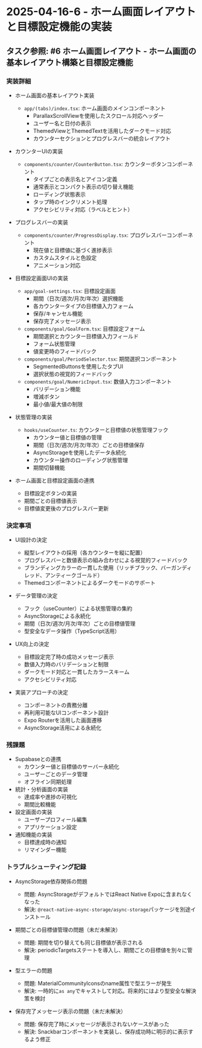# 2025-04-16-6 - ホーム画面レイアウトと目標設定機能の実装

## タスク参照: #6 ホーム画面レイアウト - ホーム画面の基本レイアウト構築と目標設定機能

### 実装詳細
- ホーム画面の基本レイアウト実装
  - `app/(tabs)/index.tsx`: ホーム画面のメインコンポーネント
    - ParallaxScrollViewを使用したスクロール対応ヘッダー
    - ユーザー名と日付の表示
    - ThemedViewとThemedTextを活用したダークモード対応
    - カウンターセクションとプログレスバーの統合レイアウト

- カウンターUIの実装
  - `components/counter/CounterButton.tsx`: カウンターボタンコンポーネント
    - タイプごとの表示名とアイコン定義
    - 通常表示とコンパクト表示の切り替え機能
    - ローディング状態表示
    - タップ時のインクリメント処理
    - アクセシビリティ対応（ラベルとヒント）

- プログレスバーの実装
  - `components/counter/ProgressDisplay.tsx`: プログレスバーコンポーネント
    - 現在値と目標値に基づく進捗表示
    - カスタムスタイルと色設定
    - アニメーション対応

- 目標設定画面UIの実装
  - `app/goal-settings.tsx`: 目標設定画面
    - 期間（日次/週次/月次/年次）選択機能
    - 各カウンタータイプの目標値入力フォーム
    - 保存/キャンセル機能
    - 保存完了メッセージ表示
  - `components/goal/GoalForm.tsx`: 目標設定フォーム
    - 期間選択とカウンター目標値入力フィールド
    - フォーム状態管理
    - 値変更時のフィードバック
  - `components/goal/PeriodSelector.tsx`: 期間選択コンポーネント
    - SegmentedButtonsを使用したタブUI
    - 選択状態の視覚的フィードバック
  - `components/goal/NumericInput.tsx`: 数値入力コンポーネント
    - バリデーション機能
    - 増減ボタン
    - 最小値/最大値の制限

- 状態管理の実装
  - `hooks/useCounter.ts`: カウンターと目標値の状態管理フック
    - カウンター値と目標値の管理
    - 期間（日次/週次/月次/年次）ごとの目標値保存
    - AsyncStorageを使用したデータ永続化
    - カウンター操作のローディング状態管理
    - 期間切替機能

- ホーム画面と目標設定画面の連携
  - 目標設定ボタンの実装
  - 期間ごとの目標値表示
  - 目標値変更後のプログレスバー更新

### 決定事項
- UI設計の決定
  - 縦型レイアウトの採用（各カウンターを縦に配置）
  - プログレスバーと数値表示の組み合わせによる視覚的フィードバック
  - ブランディングカラーの一貫した使用（リッチブラック、バーガンディレッド、アンティークゴールド）
  - Themedコンポーネントによるダークモードのサポート

- データ管理の決定
  - フック（useCounter）による状態管理の集約
  - AsyncStorageによる永続化
  - 期間（日次/週次/月次/年次）ごとの目標値管理
  - 型安全なデータ操作（TypeScript活用）

- UX向上の決定
  - 目標設定完了時の成功メッセージ表示
  - 数値入力時のバリデーションと制限
  - ダークモード対応と一貫したカラースキーム
  - アクセシビリティ対応

- 実装アプローチの決定
  - コンポーネントの責務分離
  - 再利用可能なUIコンポーネント設計
  - Expo Routerを活用した画面遷移
  - AsyncStorage活用による永続化

### 残課題
- Supabaseとの連携
  - カウンター値と目標値のサーバー永続化
  - ユーザーごとのデータ管理
  - オフライン同期処理
- 統計・分析画面の実装
  - 達成率や進捗の可視化
  - 期間比較機能
- 設定画面の実装
  - ユーザープロフィール編集
  - アプリケーション設定
- 通知機能の実装
  - 目標達成時の通知
  - リマインダー機能

### トラブルシューティング記録
- AsyncStorage依存関係の問題
  - 問題: AsyncStorageがデフォルトではReact Native Expoに含まれなくなった
  - 解決: `@react-native-async-storage/async-storage`パッケージを別途インストール

- 期間ごとの目標値管理の問題（未だ未解決）
  - 問題: 期間を切り替えても同じ目標値が表示される
  - 解決: periodicTargetsステートを導入し、期間ごとの目標値を別々に管理

- 型エラーの問題
  - 問題: MaterialCommunityIconsのname属性で型エラーが発生
  - 解決: 一時的に`as any`でキャストして対応。将来的にはより型安全な解決策を検討

- 保存完了メッセージ表示の問題（未だ未解決）
  - 問題: 保存完了時にメッセージが表示されないケースがあった
  - 解決: Snackbarコンポーネントを実装し、保存成功時に明示的に表示するよう修正
